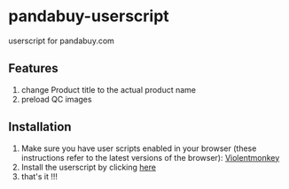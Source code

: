 # pandabuy-userscript
userscript for pandabuy.com

## Features
1. change Product title to the actual product name
2. preload QC images

## Installation

1. Make sure you have user scripts enabled in your browser (these instructions refer to the latest versions of the browser):
    [Violentmonkey](https://violentmonkey.github.io/get-it/)
2. Install the userscript by clicking [here](https://github.com/eliasblume/pandabuy-userscript/releases/download/release/pandabuy-userscript.user.js)
3. that's it !!!
